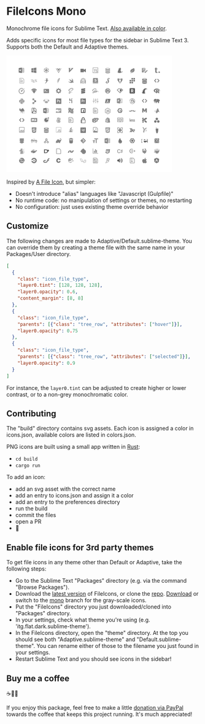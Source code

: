 # FileIcons Mono
Monochrome file icons for Sublime Text. [Also available in color](https://packagecontrol.io/packages/FileIcons).

Adds specific icons for most file types for the sidebar in Sublime Text 3. Supports both the Default and Adaptive themes.

<img width="432" src="https://raw.githubusercontent.com/braver/FileIcons/mono/icons.png"> 

Inspired by [A File Icon](https://packagecontrol.io/packages/A%20File%20Icon), but simpler:

- Doesn't introduce "alias" languages like "Javascript (Gulpfile)"
- No runtime code: no manipulation of settings or themes, no restarting
- No configuration: just uses existing theme override behavior

## Customize

The following changes are made to Adaptive/Default.sublime-theme. You can override them by creating a theme file with the same name in your Packages/User directory.

```json
[
  {
    "class": "icon_file_type",
    "layer0.tint": [128, 128, 128],
    "layer0.opacity": 0.6,
    "content_margin": [8, 8]
  },
  {
    "class": "icon_file_type",
    "parents": [{"class": "tree_row", "attributes": ["hover"]}],
    "layer0.opacity": 0.75
  },
  {
    "class": "icon_file_type",
    "parents": [{"class": "tree_row", "attributes": ["selected"]}],
    "layer0.opacity": 0.9
  }
]
```

For instance, the `layer0.tint` can be adjusted to create higher or lower contrast, or to a non-grey monochromatic color. 

## Contributing

The "build" directory contains svg assets. Each icon is assigned a color in icons.json, available colors are listed in colors.json. 

PNG icons are built using a small app written in [Rust](https://www.rust-lang.org):

- `cd build`
- `cargo run`

To add an icon:

- add an svg asset with the correct name
- add an entry to icons.json and assign it a color
- add an entry to the preferences directory
- run the build
- commit the files
- open a PR
- 💃

## Enable file icons for 3rd party themes

To get file icons in any theme other than Default or Adaptive, take the following steps:

- Go to the Sublime Text "Packages" directory (e.g. via the command "Browse Packages").
- Download the [latest version](https://github.com/braver/FileIcons/archive/master.zip) of FileIcons, or clone the [repo](https://github.com/braver/FileIcons). [Download](https://github.com/braver/FileIcons/archive/mono.zip) or switch to the [mono](https://github.com/braver/FileIcons/tree/mono) branch for the gray-scale icons.
- Put the "FileIcons" directory you just downloaded/cloned into "Packages" directory.
- In your settings, check what theme you're using (e.g. 'itg.flat.dark.sublime-theme').
- In the FileIcons directory, open the "theme" directory. At the top you should see both "Adaptive.sublime-theme" and "Default.sublime-theme". You can rename either of those to the filename you just found in your settings. 
- Restart Sublime Text and you should see icons in the sidebar!


## Buy me a coffee 

☕️👌🏻

If you enjoy this package, feel free to make a little [donation via PayPal](https://paypal.me/pools/c/8aninMZJ3D) towards the coffee that keeps this project running. It's much appreciated!
